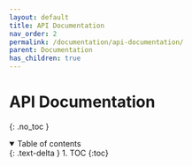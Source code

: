 ```yaml
---
layout: default
title: API Documentation
nav_order: 2
permalink: /documentation/api-documentation/
parent: Documentation
has_children: true
---
```


# API Documentation
{: .no_toc }

<details open markdown="block">
  <summary>
    Table of contents
  </summary>
  {: .text-delta }
1. TOC
{:toc}
</details>
